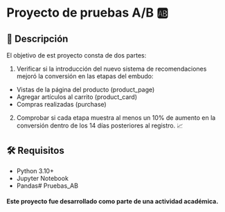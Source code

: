 # Proyecto de pruebas A/B 🆎

## 📌 Descripción
El objetivo de est proyecto consta de dos partes:

1) Verificar si la introducción del nuevo sistema de recomendaciones mejoró la conversión en las etapas del embudo: 
  - Vistas de la página del producto (product_page)
  - Agregar artículos al carrito (product_card)
  - Compras realizadas (purchase)
2) Comprobar si cada etapa muestra al menos un 10% de aumento en la conversión dentro de los 14 días posteriores al registro. 📈

## 🛠 Requisitos
- Python 3.10+
- Jupyter Notebook
- Pandas# Pruebas_AB

#### Este proyecto fue desarrollado como parte de una actividad académica.
